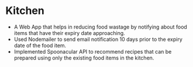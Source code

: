 # Kitchen
- A Web App that helps in reducing food wastage by notifying about food items that have their expiry date approaching.
- Used Nodemailer to send email notification 10 days prior to the expiry date of the food item.
- Implemented Spoonacular API to recommend recipes that can be prepared using only the existing food items in the
kitchen.
